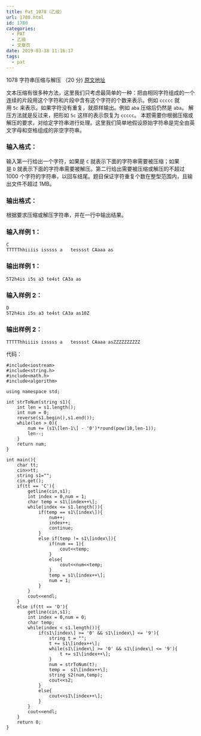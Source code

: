 ```yaml
---
title: Pat_1078（乙级）
url: 1780.html
id: 1780
categories:
  - PAT
  - 乙级
  - 文章页
date: 2019-03-18 11:16:17
tags:
  - pat
---
```


1078 字符串压缩与解压 （20 分) [原文地址](https://pintia.cn/problem-sets/994805260223102976/problems/994805262018265088)

文本压缩有很多种方法，这里我们只考虑最简单的一种：把由相同字符组成的一个连续的片段用这个字符和片段中含有这个字符的个数来表示。例如 `ccccc` 就用 `5c` 来表示。如果字符没有重复，就原样输出。例如 `aba` 压缩后仍然是 `aba`。 解压方法就是反过来，把形如 `5c` 这样的表示恢复为 `ccccc`。 本题需要你根据压缩或解压的要求，对给定字符串进行处理。这里我们简单地假设原始字符串是完全由英文字母和空格组成的非空字符串。

### 输入格式：

输入第一行给出一个字符，如果是 `C` 就表示下面的字符串需要被压缩；如果是 `D` 就表示下面的字符串需要被解压。第二行给出需要被压缩或解压的不超过 1000 个字符的字符串，以回车结尾。题目保证字符重复个数在整型范围内，且输出文件不超过 1MB。

### 输出格式：

根据要求压缩或解压字符串，并在一行中输出结果。

### 输入样例 1：

    C
    TTTTThhiiiis isssss a   tesssst CAaaa as
    

### 输出样例 1：

    5T2h4is i5s a3 te4st CA3a as
    

### 输入样例 2：

    D
    5T2h4is i5s a3 te4st CA3a as10Z
    

### 输出样例 2：

    TTTTThhiiiis isssss a   tesssst CAaaa asZZZZZZZZZZ

代码：
```
#include<iostream>
#include<string.h>
#include<math.h>
#include<algorithm>

using namespace std;

int strToNum(string s1){
    int len = s1.length();
    int num = 0;
    reverse(s1.begin(),s1.end());
    while(len > 0){
        num += (s1\[len-1\] - '0')*round(pow(10,len-1));
        len--;
    }
    return num;
}

int main(){
    char tt;
    cin>>tt;
    string s1="";
    cin.get();
    if(tt == 'C'){
        getline(cin,s1);
        int index = 0,num = 1;
        char temp = s1\[index++\];
        while(index <= s1.length()){
            if(temp == s1\[index\]){
                num++;
                index++;
                continue;
            }
            else if(temp != s1\[index\]){
                if(num == 1){
                    cout<<temp;
                }
                else{
                    cout<<num<<temp;
                }
                temp = s1\[index++\];
                num = 1;
            }
        }
        cout<<endl;
    }
    else if(tt == 'D'){
        getline(cin,s1);
        int index = 0,num = 0;
        char temp;
        while(index < s1.length()){
            if(s1\[index\] >= '0' && s1\[index\] <= '9'){
                string t = "";
                t += s1\[index++\];
                while(s1\[index\] >= '0' && s1\[index\] <= '9'){
                    t += s1\[index++\];
                }
                num = strToNum(t);
                temp =  s1\[index++\];
                string s2(num,temp);
                cout<<s2;
            }
            else{
                cout<<s1\[index++\];
            }
        }
        cout<<endl;
    }
    return 0;
}
```